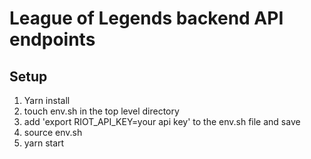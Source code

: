 # League of Legends backend API endpoints


## Setup
1. Yarn install
2. touch env.sh in the top level directory
3. add 'export RIOT_API_KEY=your api key' to the env.sh file and save
4. source env.sh 
5. yarn start